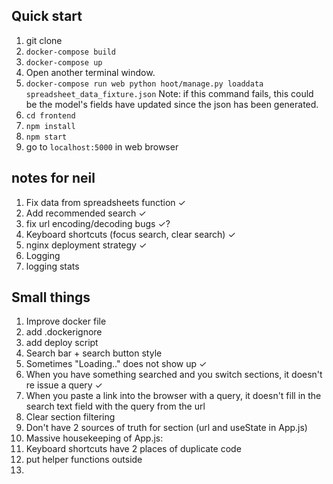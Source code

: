## Quick start
1. git clone 
1. `docker-compose build`
1. `docker-compose up`
1. Open another terminal window.
1. `docker-compose run web python hoot/manage.py loaddata spreadsheet_data_fixture.json` 
	Note: if this command fails, this could be the model's fields have updated since the json
	has been generated. 
1. `cd frontend`
1. `npm install`
1. `npm start`
1. go to `localhost:5000` in web browser

## notes for neil
1. Fix data from spreadsheets function   ✓
2. Add recommended search ✓
3. fix url encoding/decoding bugs ✓?
3. Keyboard shortcuts (focus search, clear search) ✓
4. nginx deployment strategy ✓
1. Logging
1. logging stats

## Small things
1. Improve docker file
2. add .dockerignore
3. add deploy script
4. Search bar + search button style
3. Sometimes "Loading.." does not show up ✓
1. When you have something searched and you switch sections, it doesn't re issue a query ✓
1. When you paste a link into the browser with a query, it doesn't fill in the search text field with the query from the url
1. Clear section filtering 
1. Don't have 2 sources of truth for section (url and useState in App.js)
1. Massive housekeeping of App.js:
  1. Keyboard shortcuts have 2 places of duplicate code
  1. put helper functions outside
  2. 
